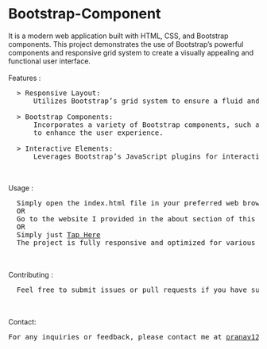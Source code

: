 # Bootstrap-Component
It is a modern web application built with HTML, CSS, and Bootstrap components. This project demonstrates the use of Bootstrap’s powerful components and responsive grid system to create a visually appealing and functional user interface.
<br><br>
Features :
<pre>
  > Responsive Layout: 
      Utilizes Bootstrap’s grid system to ensure a fluid and adaptable design that looks great on all devices.<br>
  > Bootstrap Components:
      Incorporates a variety of Bootstrap components, such as navigation bars, cards, modals, and buttons,<br>      to enhance the user experience.<br>
  > Interactive Elements:
      Leverages Bootstrap’s JavaScript plugins for interactive features like carousels, navbars, and more.<br>
</pre>
<br>
Usage : 
<pre>
  Simply open the index.html file in your preferred web browser to see the TinDog site in action.
  OR
  Go to the website I provided in the about section of this repository.
  OR
  Simply just <a href="https://pranav89624.github.io/Bootstrap-Component/" target="_blank">Tap Here</a>
  The project is fully responsive and optimized for various screen sizes.
</pre>
<br><br>
Contributing : 
<pre>
  Feel free to submit issues or pull requests if you have suggestions or improvements. Contributions are welcome! 
</pre>
<br><br>
Contact: 
<pre>
For any inquiries or feedback, please contact me at <a href="mailto:pranav12340987@gmail.com">pranav12340987@gmail.com</a>.
</pre>
